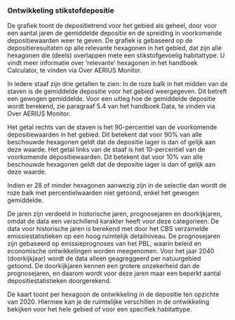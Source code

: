 ### Ontwikkeling stikstofdepositie

De grafiek toont de depositietrend voor het gebied als geheel, door voor een aantal jaren de gemiddelde depositie en de spreiding in voorkomende depositiewaarden weer te geven. De grafiek is gebaseerd op de depositieresultaten op alle relevante hexagonen in het gebied, dat zijn alle hexagonen die (deels) overlappen mete een stikstofgevoelig habitattype. U vindt meer informatie over ‘relevante’ hexagonen in het handboek Calculator, te vinden via Over AERIUS Monitor.

In iedere staaf zijn drie getallen te zien:
In de roze balk in het midden van de staven is de gemiddelde depositie voor het gebied weergegeven. Dit betreft een gewogen gemiddelde. Voor een uitleg hoe de gemiddelde depositie wordt berekend, zie paragraaf 5.4 van het handboek Data, te vinden via Over AERIUS Monitor.

Het getal rechts van de staven is het 90-percentiel van de voorkomende depositiewaarden in het gebied. Dit betekent dat voor 90% van alle beschouwde hexagonen geldt dat de depositie lager is dan of gelijk aan deze waarde.
Het getal links van de staaf is het 10-percentiel van de voorkomende depositiewaarden. Dit betekent dat voor 10% van alle beschouwde hexagonen geldt dat de depositie lager is dan of gelijk aan deze waarde.

Indien er 28 of minder hexagonen aanwezig zijn in de selectie dan wordt de roze balk met percentielwaarden niet getoond, enkel het gewogen gemiddelde.

De jaren zijn verdeeld in historische jaren, prognosejaren en doorkijkjaren, omdat de data een verschillend karakter heeft voor deze categorieen. De data voor historische jaren is berekend met door het CBS verzamelde emissiestatistieken op een hoog ruimtelijk detailniveau. De prognosejaren zijn gebaseerd op emissieprognoses van het PBL, waarin beleid en economische ontwikkelingen worden meegenomen. Voor het jaar 2040 (doorkijkjaar) wordt de data alleen geagreggeerd per natuurgebied getoond. De doorkijkjaren kennen een grotere onzekerheid dan de prognosejaren, en daarom wordt voor deze jaren maar een beperkt aantal depositiestatistieken doorgerekend.

De kaart toont per hexagoon de ontwikkeling in de depositie ten opzichte van 2020. Hiermee kan je de ruimtelijke verschillen in de ontwikkeling bekijken voor het hele gebied of voor een specifiek habitattype.
